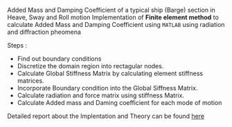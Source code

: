 Added Mass and Damping Coefficient of a typical ship (Barge) section in Heave, Sway and Roll motion
Implementation of **Finite element method** to calculate Added Mass and Damping Coefficient using `MATLAB` using radiation and diffraction pheomena

Steps :
- Find out boundary conditions
- Discretize the domain region into rectagular nodes.
- Calculate Global Stiffness Matrix by calculating element stiffness matrices.
- Incorporate Boundary condition into the Global Siffness Matrix.
- Calculate radiation and force matrix using stiffness Matrix.
- Calculate Added mass and Daming coefficient for each mode of motion

Detailed report about the Implentation and Theory can be found [here](https://github.com/VISHARAD17/Hydrodynamic_parameters_FEM/blob/main/FEM_report.pdf)
